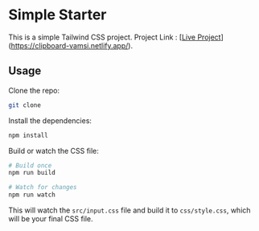 # Simple Starter

This is a simple Tailwind CSS project.
Project Link : [[Live Project](https://clipboard-vamsi.netlify.app/)](https://clipboard-vamsi.netlify.app/).

## Usage

Clone the repo:

```bash
git clone
```

Install the dependencies:

```bash
npm install
```

Build or watch the CSS file:

```bash
# Build once
npm run build

# Watch for changes
npm run watch
```

This will watch the `src/input.css` file and build it to `css/style.css`, which will be your final CSS file.
